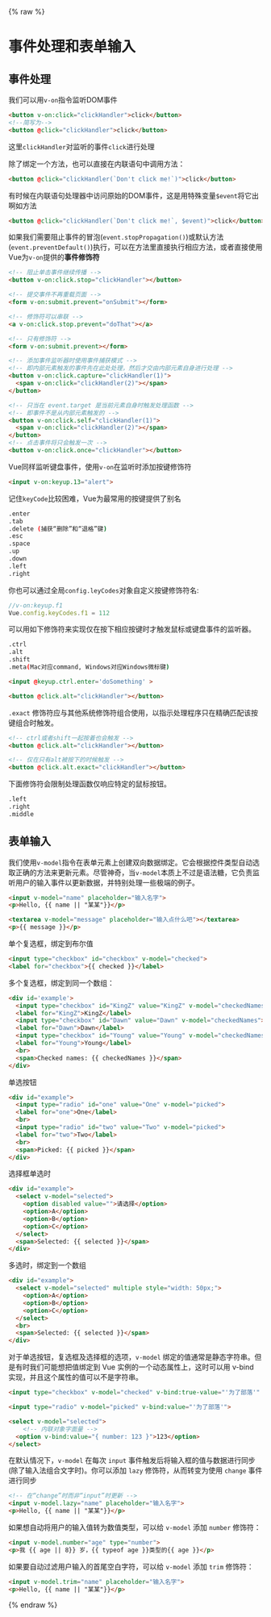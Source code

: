
{% raw %}
# 事件处理和表单输入

## 事件处理

我们可以用`v-on`指令监听DOM事件

```html
<button v-on:click="clickHandler">click</button>
<!--简写为-->
<button @click="clickHandler">click</button>
```

这里`clickHandler`对监听的事件`click`进行处理

除了绑定一个方法，也可以直接在内联语句中调用方法：

```html
<button @click="clickHandler(`Don't click me!`)">click</button>
```

有时候在内联语句处理器中访问原始的DOM事件，这是用特殊变量`$event`将它出啊如方法

```html
<button @click="clickHandler(`Don't click me!`, $event)">click</button>
```

如果我们需要阻止事件的冒泡(`event.stopPropagation()`)或默认方法(`event.preventDefault()`)执行，可以在方法里直接执行相应方法，或者直接使用Vue为`v-on`提供的**事件修饰符**

```html
<!-- 阻止单击事件继续传播 -->
<button v-on:click.stop="clickHandler"></button>

<!-- 提交事件不再重载页面 -->
<form v-on:submit.prevent="onSubmit"></form>

<!-- 修饰符可以串联 -->
<a v-on:click.stop.prevent="doThat"></a>

<!-- 只有修饰符 -->
<form v-on:submit.prevent></form>

<!-- 添加事件监听器时使用事件捕获模式 -->
<!-- 即内部元素触发的事件先在此处处理，然后才交由内部元素自身进行处理 -->
<button v-on:click.capture="clickHandler(1)">
  <span v-on:click="clickHandler(2)"></span>
</button>

<!-- 只当在 event.target 是当前元素自身时触发处理函数 -->
<!-- 即事件不是从内部元素触发的 -->
<button v-on:click.self="clickHandler(1)">
  <span v-on:click="clickHandler(2)"></span>
</button>
<!-- 点击事件将只会触发一次 -->
<button v-on:click.once="clickHandler"></button>
```

Vue同样监听键盘事件，使用`v-on`在监听时添加按键修饰符

```html
<input v-on:keyup.13="alert">
```

记住`keyCode`比较困难，Vue为最常用的按键提供了别名

```bash
.enter
.tab
.delete (捕获“删除”和“退格”键)
.esc
.space
.up
.down
.left
.right
```

你也可以通过全局`config.leyCodes`对象自定义按键修饰符名:

```js
//v-on:keyup.f1
Vue.config.keyCodes.f1 = 112
```

可以用如下修饰符来实现仅在按下相应按键时才触发鼠标或键盘事件的监听器。

```bash
.ctrl
.alt
.shift
.meta(Mac对应command, Windows对应Windows微标键)
```

```html
<input @keyup.ctrl.enter='doSomething' >

<button @click.alt="clickHandler"></button>
```

`.exact` 修饰符应与其他系统修饰符组合使用，以指示处理程序只在精确匹配该按键组合时触发。

```html
<!-- ctrl或者shift一起按着也会触发 -->
<button @click.alt="clickHandler"></button>

<!-- 仅在只有alt被按下的时候触发 -->
<button @click.alt.exact="clickHandler"></button>
```

下面修饰符会限制处理函数仅响应特定的鼠标按钮。

```bash
.left
.right
.middle
```

## 表单输入

我们使用`v-model`指令在表单元素上创建双向数据绑定。它会根据控件类型自动选取正确的方法来更新元素。尽管神奇，当`v-model`本质上不过是语法糖，它负责监听用户的输入事件以更新数据，并特别处理一些极端的例子。

```html
<input v-model="name" placeholder="输入名字">
<p>Hello, {{ name || "某某"}}</p>
```

```html
<textarea v-model="message" placeholder="输入点什么吧"></textarea>
<p>{{ message }}</p>
```

单个复选框，绑定到布尔值

```html
<input type="checkbox" id="checkbox" v-model="checked">
<label for="checkbox">{{ checked }}</label>
```

多个复选框，绑定到同一个数组：

```html
<div id='example'>
  <input type="checkbox" id="KingZ" value="KingZ" v-model="checkedNames">
  <label for="KingZ">KingZ</label>
  <input type="checkbox" id="Dawn" value="Dawn" v-model="checkedNames">
  <label for="Dawn">Dawn</label>
  <input type="checkbox" id="Young" value="Young" v-model="checkedNames">
  <label for="Young">Young</label>
  <br>
  <span>Checked names: {{ checkedNames }}</span>
</div>
```

单选按钮

```html
<div id="example">
  <input type="radio" id="one" value="One" v-model="picked">
  <label for="one">One</label>
  <br>
  <input type="radio" id="two" value="Two" v-model="picked">
  <label for="two">Two</label>
  <br>
  <span>Picked: {{ picked }}</span>
</div>
```

选择框单选时

```html
<div id="example">
  <select v-model="selected">
    <option disabled value="">请选择</option>
    <option>A</option>
    <option>B</option>
    <option>C</option>
  </select>
  <span>Selected: {{ selected }}</span>
</div>
```

多选时，绑定到一个数组

```html
<div id="example">
  <select v-model="selected" multiple style="width: 50px;">
    <option>A</option>
    <option>B</option>
    <option>C</option>
  </select>
  <br>
  <span>Selected: {{ selected }}</span>
</div>
```

对于单选按钮，复选框及选择框的选项，`v-model` 绑定的值通常是静态字符串。但是有时我们可能想把值绑定到 Vue 实例的一个动态属性上，这时可以用 v-bind 实现，并且这个属性的值可以不是字符串。

```html
<input type="checkbox" v-model="checked" v-bind:true-value="'为了部落'" v-bind:false-value="'为了联盟'">
```

```html
<input type="radio" v-model="picked" v-bind:value="'为了部落'">
```

```html
<select v-model="selected">
    <!-- 内联对象字面量 -->
  <option v-bind:value="{ number: 123 }">123</option>
</select>
```

在默认情况下，`v-model` 在每次 `input` 事件触发后将输入框的值与数据进行同步 (除了输入法组合文字时)。你可以添加 `lazy` 修饰符，从而转变为使用 `change` 事件进行同步

```html
<!-- 在“change”时而非“input”时更新 -->
<input v-model.lazy="name" placeholder="输入名字">
<p>Hello, {{ name || "某某"}}</p>
```

如果想自动将用户的输入值转为数值类型，可以给 `v-model` 添加 `number` 修饰符：

```html
<input v-model.number="age" type="number">
<p>我 {{ age || 8}} 岁，{{ typeof age }}类型的{{ age }}</p>
```

如果要自动过滤用户输入的首尾空白字符，可以给 `v-model` 添加 `trim` 修饰符：

```html
<input v-model.trim="name" placeholder="输入名字">
<p>Hello, {{ name || "某某"}}</p>
```


{% endraw %}